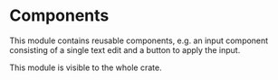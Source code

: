 # Components

This module contains reusable components, e.g. an input component
consisting of a single text edit and a button to apply the input.

This module is visible to the whole crate.